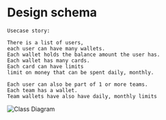 # Design schema

```
Usecase story:

There is a list of users, 
each user can have many wallets. 
Each wallet holds the balance amount the user has. 
Each wallet has many cards. 
Each card can have limits
limit on money that can be spent daily, monthly.

Each user can also be part of 1 or more teams. 
Each team has a wallet. 
Team wallets have also have daily, monthly limits
```

![Class Diagram](http://www.plantuml.com/plantuml/proxy?cache=no&src=https://raw.githubusercontent.com/mirzaakhena/spenmotest/exercise3/do/master/class_diagram.puml)